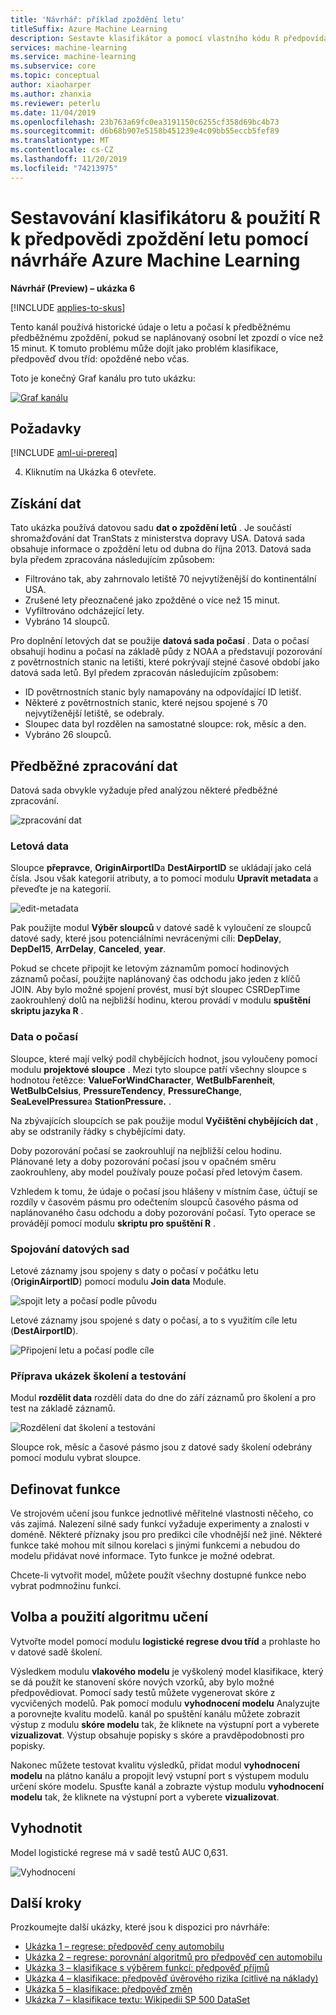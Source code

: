 ```yaml
---
title: 'Návrhář: příklad zpoždění letu'
titleSuffix: Azure Machine Learning
description: Sestavte klasifikátor a pomocí vlastního kódu R předpovídat zpoždění letů pomocí návrháře Azure Machine Learning.
services: machine-learning
ms.service: machine-learning
ms.subservice: core
ms.topic: conceptual
author: xiaoharper
ms.author: zhanxia
ms.reviewer: peterlu
ms.date: 11/04/2019
ms.openlocfilehash: 23b763a69fc0ea3191150c6255cf358d69bc4b73
ms.sourcegitcommit: d6b68b907e5158b451239e4c09bb55eccb5fef89
ms.translationtype: MT
ms.contentlocale: cs-CZ
ms.lasthandoff: 11/20/2019
ms.locfileid: "74213975"
---
```

# <a name="build-a-classifier--use-r-to-predict-flight-delays-with-azure-machine-learning-designer"></a>Sestavování klasifikátoru & použití R k předpovědi zpoždění letu pomocí návrháře Azure Machine Learning

**Návrhář (Preview) – ukázka 6**

[!INCLUDE [applies-to-skus](../../../includes/aml-applies-to-enterprise-sku.md)]

Tento kanál používá historické údaje o letu a počasí k předběžnému předběžnému zpoždění, pokud se naplánovaný osobní let zpozdí o více než 15 minut. K tomuto problému může dojít jako problém klasifikace, předpověď dvou tříd: opožděné nebo včas.

Toto je konečný Graf kanálu pro tuto ukázku:

[![Graf kanálu](media/how-to-designer-sample-classification-predict-flight-delay/pipeline-graph.png)](media/how-to-designer-sample-classification-predict-credit-risk-cost-sensitive/graph.png#lightbox)

## <a name="prerequisites"></a>Požadavky

[!INCLUDE [aml-ui-prereq](../../../includes/aml-ui-prereq.md)]

4. Kliknutím na Ukázka 6 otevřete.

## <a name="get-the-data"></a>Získání dat

Tato ukázka používá datovou sadu **dat o zpoždění letů** . Je součástí shromažďování dat TranStats z ministerstva dopravy USA. Datová sada obsahuje informace o zpoždění letu od dubna do října 2013. Datová sada byla předem zpracována následujícím způsobem:

* Filtrováno tak, aby zahrnovalo letiště 70 nejvytíženější do kontinentální USA.
* Zrušené lety přeoznačené jako zpožděné o více než 15 minut.
* Vyfiltrováno odcházející lety.
* Vybráno 14 sloupců.

Pro doplnění letových dat se použije **datová sada počasí** . Data o počasí obsahují hodinu a počasí na základě půdy z NOAA a představují pozorování z povětrnostních stanic na letišti, které pokrývají stejné časové období jako datová sada letů. Byl předem zpracován následujícím způsobem:

* ID povětrnostních stanic byly namapovány na odpovídající ID letišť.
* Některé z povětrnostních stanic, které nejsou spojené s 70 nejvytíženější letiště, se odebraly.
* Sloupec data byl rozdělen na samostatné sloupce: rok, měsíc a den.
* Vybráno 26 sloupců.

## <a name="pre-process-the-data"></a>Předběžné zpracování dat

Datová sada obvykle vyžaduje před analýzou některé předběžné zpracování.

![zpracování dat](media/how-to-designer-sample-classification-predict-flight-delay/data-process.png)

### <a name="flight-data"></a>Letová data

Sloupce **přepravce**, **OriginAirportID**a **DestAirportID** se ukládají jako celá čísla. Jsou však kategorií atributy, a to pomocí modulu **Upravit metadata** a převeďte je na kategorií.

![edit-metadata](media/how-to-designer-sample-classification-predict-flight-delay/edit-metadata.png)

Pak použijte modul **Výběr sloupců** v datové sadě k vyloučení ze sloupců datové sady, které jsou potenciálními nevrácenými cíli: **DepDelay**, **DepDel15**, **ArrDelay**, **Canceled**, **year**. 

Pokud se chcete připojit ke letovým záznamům pomocí hodinových záznamů počasí, použijte naplánovaný čas odchodu jako jeden z klíčů JOIN. Aby bylo možné spojení provést, musí být sloupec CSRDepTime zaokrouhlený dolů na nejbližší hodinu, kterou provádí v modulu **spuštění skriptu jazyka R** . 

### <a name="weather-data"></a>Data o počasí

Sloupce, které mají velký podíl chybějících hodnot, jsou vyloučeny pomocí modulu **projektové sloupce** . Mezi tyto sloupce patří všechny sloupce s hodnotou řetězce: **ValueForWindCharacter**, **WetBulbFarenheit**, **WetBulbCelsius**, **PressureTendency**, **PressureChange**, **SeaLevelPressure**a **StationPressure.** .

Na zbývajících sloupcích se pak použije modul **Vyčištění chybějících dat** , aby se odstranily řádky s chybějícími daty.

Doby pozorování počasí se zaokrouhlují na nejbližší celou hodinu. Plánované lety a doby pozorování počasí jsou v opačném směru zaokrouhleny, aby model používaly pouze počasí před letovým časem. 

Vzhledem k tomu, že údaje o počasí jsou hlášeny v místním čase, účtují se rozdíly v časovém pásmu pro odečtením sloupců časového pásma od naplánovaného času odchodu a doby pozorování počasí. Tyto operace se provádějí pomocí modulu **skriptu pro spuštění R** .

### <a name="joining-datasets"></a>Spojování datových sad

Letové záznamy jsou spojeny s daty o počasí v počátku letu (**OriginAirportID**) pomocí modulu **Join data** Module.

 ![spojit lety a počasí podle původu](media/how-to-designer-sample-classification-predict-flight-delay/join-origin.png)


Letové záznamy jsou spojené s daty o počasí, a to s využitím cíle letu (**DestAirportID**).

 ![Připojení letu a počasí podle cíle](media/how-to-designer-sample-classification-predict-flight-delay/join-destination.png)

### <a name="preparing-training-and-test-samples"></a>Příprava ukázek školení a testování

Modul **rozdělit data** rozdělí data do dne do září záznamů pro školení a pro test na základě záznamů.

 ![Rozdělení dat školení a testování](media/how-to-designer-sample-classification-predict-flight-delay/split.png)

Sloupce rok, měsíc a časové pásmo jsou z datové sady školení odebrány pomocí modulu vybrat sloupce.

## <a name="define-features"></a>Definovat funkce

Ve strojovém učení jsou funkce jednotlivé měřitelné vlastnosti něčeho, co vás zajímá. Nalezení silné sady funkcí vyžaduje experimenty a znalosti v doméně. Některé příznaky jsou pro predikci cíle vhodnější než jiné. Některé funkce také mohou mít silnou korelaci s jinými funkcemi a nebudou do modelu přidávat nové informace. Tyto funkce je možné odebrat.

Chcete-li vytvořit model, můžete použít všechny dostupné funkce nebo vybrat podmnožinu funkcí.

## <a name="choose-and-apply-a-learning-algorithm"></a>Volba a použití algoritmu učení

Vytvořte model pomocí modulu **logistické regrese dvou tříd** a prohlaste ho v datové sadě školení. 

Výsledkem modulu **vlakového modelu** je vyškolený model klasifikace, který se dá použít ke stanovení skóre nových vzorků, aby bylo možné předpovědiovat. Pomocí sady testů můžete vygenerovat skóre z vycvičených modelů. Pak pomocí modulu **vyhodnocení modelu** Analyzujte a porovnejte kvalitu modelů.
kanál po spuštění kanálu můžete zobrazit výstup z modulu **skóre modelu** tak, že kliknete na výstupní port a vyberete **vizualizovat**. Výstup obsahuje popisky s skóre a pravděpodobnosti pro popisky.

Nakonec můžete testovat kvalitu výsledků, přidat modul **vyhodnocení modelu** na plátno kanálu a propojit levý vstupní port s výstupem modulu určení skóre modelu. Spusťte kanál a zobrazte výstup modulu **vyhodnocení modelu** tak, že kliknete na výstupní port a vyberete **vizualizovat**.

## <a name="evaluate"></a>Vyhodnotit
Model logistické regrese má v sadě testů AUC 0,631.

 ![Vyhodnocení](media/how-to-designer-sample-classification-predict-flight-delay/evaluate.png)

## <a name="next-steps"></a>Další kroky

Prozkoumejte další ukázky, které jsou k dispozici pro návrháře:

- [Ukázka 1 – regrese: předpověď ceny automobilu](how-to-designer-sample-regression-automobile-price-basic.md)
- [Ukázka 2 – regrese: porovnání algoritmů pro předpověď cen automobilu](how-to-designer-sample-regression-automobile-price-compare-algorithms.md)
- [Ukázka 3 – klasifikace s výběrem funkcí: předpověď příjmů](how-to-designer-sample-classification-predict-income.md)
- [Ukázka 4 – klasifikace: předpověď úvěrového rizika (citlivé na náklady)](how-to-designer-sample-classification-credit-risk-cost-sensitive.md)
- [Ukázka 5 – klasifikace: předpověď změn](how-to-designer-sample-classification-churn.md)
- [Ukázka 7 – klasifikace textu: Wikipedii SP 500 DataSet](how-to-designer-sample-text-classification.md)